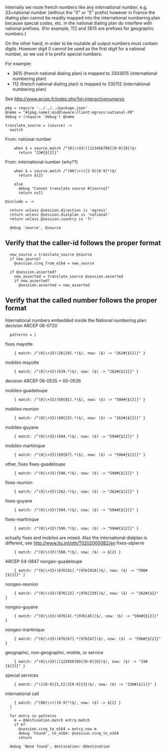 Internally we route french numbers like any international number,
e.g. 33+national number (without the "0" or "E" prefix)
however in France the dialing plan cannot be readily mapped into
the international numbering plan because special codes, etc. in the
national dialing plan do interfere with national prefixes.
(For example, 112 and 3615 are prefixes for geographic numbers.)

On the other hand, in order to be routable all output numbers must
contain digits. However digit 0 cannot be used as the first digit
for a national number, so we use it to prefix special numbers.

For example:
* 3615 (french national dialing plan) is mapped to 3303615 (international numbering plan)
* 112 (french national dialing plan) is mapped to 330112 (international numbering plan)

See http://www.arcep.fr/index.php?id=interactivenumeros

    pkg = require '../../../package.json'
    @name = "#{pkg.name}:middleware:client:egress:national-FR"
    debug = (require 'debug') @name

    translate_source = (source) ->
      switch

From: national number

        when $ = source.match /^(0|\+33)([123456789][0-9]{8})$/
          return "33#{$[2]}"

From: international number (why??)

        when $ = source.match /^(00|\+)([2-9][0-9]*)$/
          return $[2]

        else
          debug "Cannot translate source #{source}"
          return null

    @include = ->

      return unless @session.direction is 'egress'
      return unless @session.dialplan is 'national'
      return unless @session.country is 'fr'

      debug 'source', @source

Verify that the caller-id follows the proper format
---------------------------------------------------

      new_source = translate_source @source
      if new_source?
        @session.ccnq_from_e164 = new_source

      if @session.asserted?
        new_asserted = translate_source @session.asserted
        if new_asserted?
          @session.asserted = new_asserted

Verify that the called number follows the proper format
-------------------------------------------------------

International numbers embedded inside the National numbering plan:
decision ARCEP 06-0720

      patterns = [

fixes mayotte

        { match: /^(0|\+33)(26[29].*)$/, now: ($) -> "262#{$[2]}" }

mobiles mayotte

        { match: /^(0|\+33)(639.*)$/, now: ($) -> "262#{$[2]}" }

decision ARCEP 06-0535 + 00-0536

mobiles-guadeloupe

        { match: /^(0|\+33)(69[01].*)$/, now: ($) -> "590#{$[2]}" }

mobiles-reunion

        { match: /^(0|\+33)(69[23].*)$/, now: ($) -> "262#{$[2]}" }

mobiles-guyane

        { match: /^(0|\+33)(694.*)$/, now: ($) -> "594#{$[2]}" }

mobiles-martinique

        { match: /^(0|\+33)(69[67].*)$/, now: ($) -> "596#{$[2]}" }

other, fixes
fixes-guadeloupe

        { match: /^(0|\+33)(590.*)$/, now: ($) -> "590#{$[2]}" }

fixes-reunion

        { match: /^(0|\+33)(262.*)$/, now: ($) -> "262#{$[2]}" }

fixes-guyane

        { match: /^(0|\+33)(594.*)$/, now: ($) -> "594#{$[2]}" }

fixes-martinique

        { match: /^(0|\+33)(596.*)$/, now: ($) -> "596#{$[2]}" }

actually fixes and mobiles are mixed. Also the international dialplan is different, see http://www.itu.int/oth/T02020000B2/en
fixes-stpierre

        { match: /^(0|\+33)(508.*)$/, now: ($) -> $[2] }

ARCEP 04-0847
nongeo-guadeloupe

        { match: /^(0|\+33)(876[01].*|976[018])$/, now: ($) -> "590#{$[2]}" }

nongeo-reunion

        { match: /^(0|\+33)(876[23].*|976[239])$/, now: ($) -> "262#{$2}" }

nongeo-guyane

        { match: /^(0|\+33)(876[4].*|976[45])$/, now: ($) -> "594#{$[2]}" }

nongeo-martinique

        { match: /^(0|\+33)(876[67].*|976[67])$/, now: ($) -> "596#{$[2]}" }

geographic, non-geographic, mobile, or service

        { match: /^(0|\+33)([123456789][0-9]{8})$/, now: ($) -> "33#{$[2]}" }

special services

        { match: /^(1[0-9]{1,5}|3[0-9]{3})$/, now: ($) -> "330#{$[1]}" }

international call

        { match: /^(00|\+)([0-9]*)$/, now: ($) -> $[2] }
      ]

      for entry in patterns
        m = @destination.match entry.match
        if m?
          @session.ccnq_to_e164 = entry.now m
          debug 'Found', to_e164: @session.ccnq_to_e164
          return

      debug 'None found', destination: @destination
